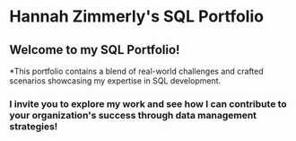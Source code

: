 # Hannah Zimmerly's SQL Portfolio
## Welcome to my SQL Portfolio!
*This portfolio contains a blend of real-world challenges and crafted scenarios showcasing my expertise in SQL development. 
### I invite you to explore my work and see how I can contribute to your organization's success through data management strategies!

